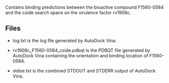 Contains binding predictions between the bioactive compound F1560-0584 and the cside search space on the virulence factor rv1908c.

## Files

- log.txt is the log file generated by AutoDock Vina.

- rv1908c_F1560-0584_cside.pdbqt is the PDBQT file generated by AutoDock Vina containing the orientation and binding location of F1560-0584.

- stdoe.txt is the combined STDOUT and STDERR output of AutoDock Vina.

